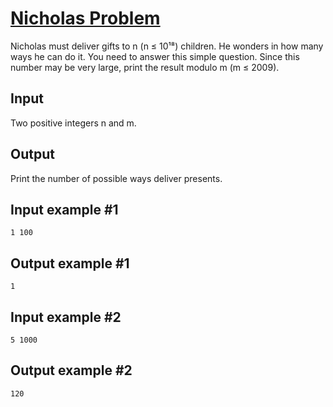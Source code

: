 # [Nicholas Problem](https://www.e-olymp.com/en/problems/513)

Nicholas must deliver gifts to n (n ≤ 10¹⁸) children. He wonders in how many ways he can do it. You need to answer this simple question. Since this number may be very large, print the result modulo m (m ≤ 2009).

## Input
Two positive integers n and m.

## Output
Print the number of possible ways deliver presents.

## Input example #1
```
1 100
```

## Output example #1
```
1
```

## Input example #2
```
5 1000
```

## Output example #2
```
120
```
